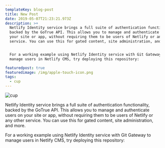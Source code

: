 ```yaml
---
templateKey: blog-post
title: New Post
date: 2019-05-07T21:23:21.973Z
description: >+
  Netlify Identity service brings a full suite of authentication functionality,
  backed by the GoTrue API. This allows you to manage and authenticate users on
  your site or app, without requiring them to be users of Netlify or any other
  service. You can use this for gated content, site administration, and more.


  For a working example using Netlify Identity service with Git Gateway to
  manage users in Netlify CMS, try deploying this repository:

featuredpost: true
featuredimage: /img/apple-touch-icon.png
tags:
  - cup
---
```

![cup](/img/apple-touch-icon.png "Cup")

Netlify Identity service brings a full suite of authentication functionality, backed by the GoTrue API. This allows you to manage and authenticate users on your site or app, without requiring them to be users of Netlify or any other service. You can use this for gated content, site administration, and more.



For a working example using Netlify Identity service with Git Gateway to manage users in Netlify CMS, try deploying this repository:
